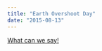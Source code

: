 ```yaml
---
title: "Earth Overshoot Day"
date: "2015-08-13"
---
```

[What can we say!](http://www.overshootday.org)